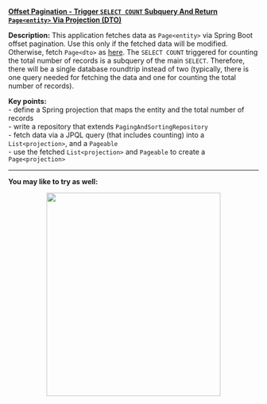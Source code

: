 **[Offset Pagination - Trigger `SELECT COUNT` Subquery And Return `Page<entity>` Via Projection (DTO)](https://github.com/AnghelLeonard/Hibernate-SpringBoot/tree/master/HibernateSpringBootPageEntityOffsetPaginationProjection)**

**Description:** This application fetches data as `Page<entity>` via Spring Boot offset pagination. Use this only if the fetched data will be modified. Otherwise, fetch `Page<dto>` as [here](https://github.com/AnghelLeonard/Hibernate-SpringBoot/tree/master/HibernateSpringBootPageDtoOffsetPagination). The `SELECT COUNT` triggered for counting the total number of records is a subquery of the main `SELECT`. Therefore, there will be a single database roundtrip instead of two (typically, there is one query needed for fetching the data and one for counting the total number of records).

**Key points:**\
     - define a Spring projection that maps the entity and the total number of records\
     - write a repository that extends `PagingAndSortingRepository`\
     - fetch data via a JPQL query (that includes counting) into a `List<projection>`, and a `Pageable`\
     - use the fetched `List<projection>` and `Pageable` to create a `Page<projection>`

-------------------------------

**You may like to try as well:**
<a href="https://leanpub.com/java-persistence-performance-illustrated-guide"><p align="center"><img src="https://github.com/AnghelLeonard/Hibernate-SpringBoot/blob/master/Java%20Persistence%20Performance%20Illustrated%20Guide.jpg" height="410" width="350"/></p></a>

